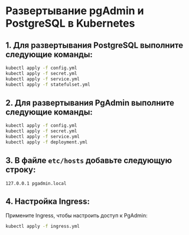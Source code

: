 # Развертывание pgAdmin и PostgreSQL в Kubernetes

## 1. Для развертывания PostgreSQL выполните следующие команды:

```bash
kubectl apply -f config.yml
kubectl apply -f secret.yml
kubectl apply -f service.yml
kubectl apply -f statefulset.yml
```

## 2. Для развертывания PgAdmin выполните следующие команды:

```bash
kubectl apply -f config.yml
kubectl apply -f secret.yml
kubectl apply -f service.yml
kubectl apply -f deployment.yml
```

## 3. В файле `etc/hosts` добавьте следующую строку:
```text
127.0.0.1 pgadmin.local
```

## 4. Настройка Ingress:
Примените Ingress, чтобы настроить доступ к PgAdmin:

```bash
kubectl apply -f ingress.yml
```